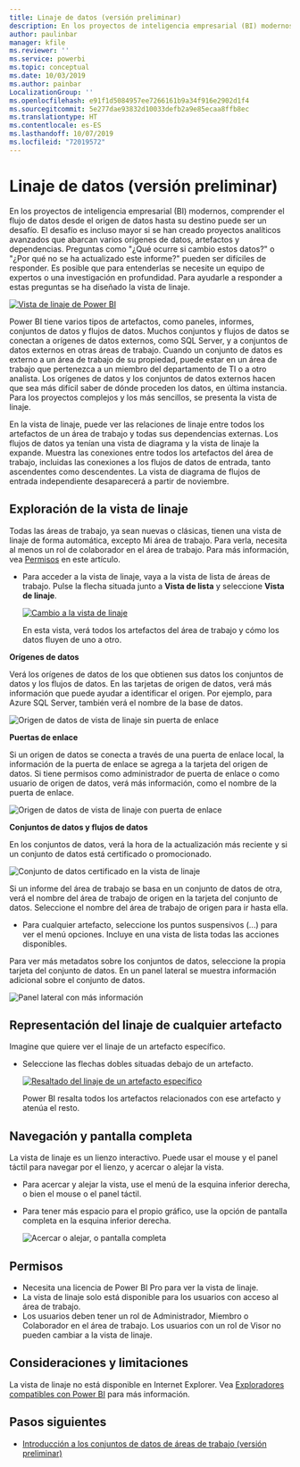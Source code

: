 ```yaml
---
title: Linaje de datos (versión preliminar)
description: En los proyectos de inteligencia empresarial (BI) modernos, comprender el flujo de datos desde el origen de datos hasta su destino es un desafío clave para muchos clientes.
author: paulinbar
manager: kfile
ms.reviewer: ''
ms.service: powerbi
ms.topic: conceptual
ms.date: 10/03/2019
ms.author: painbar
LocalizationGroup: ''
ms.openlocfilehash: e91f1d5084957ee7266161b9a34f916e2902d1f4
ms.sourcegitcommit: 5e277dae93832d10033defb2a9e85ecaa8ffb8ec
ms.translationtype: HT
ms.contentlocale: es-ES
ms.lasthandoff: 10/07/2019
ms.locfileid: "72019572"
---
```

# <a name="data-lineage-preview"></a>Linaje de datos (versión preliminar)
En los proyectos de inteligencia empresarial (BI) modernos, comprender el flujo de datos desde el origen de datos hasta su destino puede ser un desafío. El desafío es incluso mayor si se han creado proyectos analíticos avanzados que abarcan varios orígenes de datos, artefactos y dependencias.  Preguntas como "¿Qué ocurre si cambio estos datos?" o "¿Por qué no se ha actualizado este informe?" pueden ser difíciles de responder. Es posible que para entenderlas se necesite un equipo de expertos o una investigación en profundidad. Para ayudarle a responder a estas preguntas se ha diseñado la vista de linaje.

[ ![Vista de linaje de Power BI](media/service-data-lineage/power-bi-lineage-view-cropped.png) ](media/service-data-lineage/power-bi-lineage-view-full-size.png#lightbox)
 
Power BI tiene varios tipos de artefactos, como paneles, informes, conjuntos de datos y flujos de datos. Muchos conjuntos y flujos de datos se conectan a orígenes de datos externos, como SQL Server, y a conjuntos de datos externos en otras áreas de trabajo. Cuando un conjunto de datos es externo a un área de trabajo de su propiedad, puede estar en un área de trabajo que pertenezca a un miembro del departamento de TI o a otro analista. Los orígenes de datos y los conjuntos de datos externos hacen que sea más difícil saber de dónde proceden los datos, en última instancia. Para los proyectos complejos y los más sencillos, se presenta la vista de linaje. 

En la vista de linaje, puede ver las relaciones de linaje entre todos los artefactos de un área de trabajo y todas sus dependencias externas. Los flujos de datos ya tenían una vista de diagrama y la vista de linaje la expande. Muestra las conexiones entre todos los artefactos del área de trabajo, incluidas las conexiones a los flujos de datos de entrada, tanto ascendentes como descendentes. La vista de diagrama de flujos de entrada independiente desaparecerá a partir de noviembre.

## <a name="explore-lineage-view"></a>Exploración de la vista de linaje

Todas las áreas de trabajo, ya sean nuevas o clásicas, tienen una vista de linaje de forma automática, excepto Mi área de trabajo. Para verla, necesita al menos un rol de colaborador en el área de trabajo. Para más información, vea [Permisos](#permissions) en este artículo. 

- Para acceder a la vista de linaje, vaya a la vista de lista de áreas de trabajo. Pulse la flecha situada junto a **Vista de lista** y seleccione **Vista de linaje**.

    [ ![Cambio a la vista de linaje](media/service-data-lineage/power-bi-lineage-list-view-cropped.png) ](media/service-data-lineage/power-bi-lineage-list-view.png#lightbox)

    En esta vista, verá todos los artefactos del área de trabajo y cómo los datos fluyen de uno a otro.

**Orígenes de datos**

Verá los orígenes de datos de los que obtienen sus datos los conjuntos de datos y los flujos de datos. En las tarjetas de origen de datos, verá más información que puede ayudar a identificar el origen. Por ejemplo, para Azure SQL Server, también verá el nombre de la base de datos.

![Origen de datos de vista de linaje sin puerta de enlace](media/service-data-lineage/power-bi-lineage-data-source-no-gateway.png)
 
**Puertas de enlace**

Si un origen de datos se conecta a través de una puerta de enlace local, la información de la puerta de enlace se agrega a la tarjeta del origen de datos. Si tiene permisos como administrador de puerta de enlace o como usuario de origen de datos, verá más información, como el nombre de la puerta de enlace.

![Origen de datos de vista de linaje con puerta de enlace](media/service-data-lineage/power-bi-lineage-data-source-with-gateway.png)

**Conjuntos de datos y flujos de datos**
 
En los conjuntos de datos, verá la hora de la actualización más reciente y si un conjunto de datos está certificado o promocionado.

![Conjunto de datos certificado en la vista de linaje](media/service-data-lineage/power-bi-lineage-external-certified-dataset.png)
 
Si un informe del área de trabajo se basa en un conjunto de datos de otra, verá el nombre del área de trabajo de origen en la tarjeta del conjunto de datos. Seleccione el nombre del área de trabajo de origen para ir hasta ella.
 
- Para cualquier artefacto, seleccione los puntos suspensivos (...) para ver el menú opciones. Incluye en una vista de lista todas las acciones disponibles.
  
Para ver más metadatos sobre los conjuntos de datos, seleccione la propia tarjeta del conjunto de datos. En un panel lateral se muestra información adicional sobre el conjunto de datos.

![Panel lateral con más información](media/service-data-lineage/power-bi-lineage-side-pane.png)
 
## <a name="show-lineage-for-any-artifact"></a>Representación del linaje de cualquier artefacto 

Imagine que quiere ver el linaje de un artefacto específico.

- Seleccione las flechas dobles situadas debajo de un artefacto.

    [ ![Resaltado del linaje de un artefacto específico](media/service-data-lineage/power-bi-lineage-highlight-cropped.png) ](media/service-data-lineage/power-bi-lineage-highlight-full-size.png#lightbox)

    Power BI resalta todos los artefactos relacionados con ese artefacto y atenúa el resto. 

## <a name="navigation-and-full-screen"></a>Navegación y pantalla completa 

La vista de linaje es un lienzo interactivo. Puede usar el mouse y el panel táctil para navegar por el lienzo, y acercar o alejar la vista.  

- Para acercar y alejar la vista, use el menú de la esquina inferior derecha, o bien el mouse o el panel táctil. 

- Para tener más espacio para el propio gráfico, use la opción de pantalla completa en la esquina inferior derecha. 

    ![Acercar o alejar, o pantalla completa](media/service-data-lineage/power-bi-lineage-zoom-full-screen.png)

## <a name="permissions"></a>Permisos

- Necesita una licencia de Power BI Pro para ver la vista de linaje.
- La vista de linaje solo está disponible para los usuarios con acceso al área de trabajo.
- Los usuarios deben tener un rol de Administrador, Miembro o Colaborador en el área de trabajo. Los usuarios con un rol de Visor no pueden cambiar a la vista de linaje.

## <a name="considerations-and-limitations"></a>Consideraciones y limitaciones

La vista de linaje no está disponible en Internet Explorer. Vea [Exploradores compatibles con Power BI](power-bi-browsers.md) para más información.

## <a name="next-steps"></a>Pasos siguientes

- [Introducción a los conjuntos de datos de áreas de trabajo (versión preliminar)](service-datasets-across-workspaces.md)

